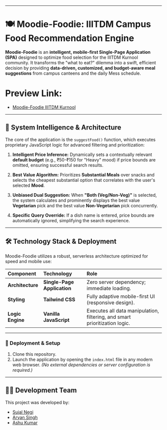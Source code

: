 ***

# 🍽️ Moodie-Foodie: IIITDM Campus Food Recommendation Engine

**Moodie-Foodie** is an **intelligent, mobile-first Single-Page Application (SPA)** designed to optimize food selection for the IIITDM Kurnool community. It transforms the "what to eat?" dilemma into a swift, efficient decision by providing **data-driven, customized, and budget-aware meal suggestions** from campus canteens and the daily Mess schedule.

# **Preview Link:**
* [Moodie-Foodie IIITDM Kurnool](https://moodie-foodie.netlify.app)
---

## 🧠 System Intelligence & Architecture

The core of the application is the `suggestFood()` function, which executes proprietary JavaScript logic for advanced filtering and prioritization:

1.  **Intelligent Price Inference:** Dynamically sets a contextually relevant **default budget** (e.g., ₹50-₹150 for "Heavy" mood) if price bounds are omitted, ensuring successful search results.

2.  **Best Value Algorithm:** Prioritizes **Substantial Meals** over snacks and selects the cheapest substantial option that correlates with the user's selected **Mood**.

3.  **Unbiased Dual Suggestion:** When **"Both (Veg/Non-Veg)"** is selected, the system calculates and prominently displays the best value **Vegetarian** pick and the best value **Non-Vegetarian** pick concurrently.

4.  **Specific Query Override:** If a dish name is entered, price bounds are automatically ignored, simplifying the search experience.

---

## 🛠️ Technology Stack & Deployment

Moodie-Foodie utilizes a robust, serverless architecture optimized for speed and mobile use:

| Component | Technology | Role |
| :--- | :--- | :--- |
| **Architecture** | **Single-Page Application** | Zero server dependency; immediate loading. |
| **Styling** | **Tailwind CSS** | Fully adaptive mobile-first UI (responsive design). |
| **Logic Engine** | **Vanilla JavaScript** | Executes all data manipulation, filtering, and smart prioritization logic. |

---

### 🚀 Deployment & Setup

1.  Clone this repository.
2.  Launch the application by opening the `index.html` file in any modern web browser. *(No external dependencies or server configuration is required.)*

---

## 🧑‍💻 Development Team

This project was developed by:

* [Sujal Negi](https://www.instagram.com/sujal128005/)
* [Aryan Singh](https://www.instagram.com/aryan.space_/)
* [Ashu Kumar](https://www.instagram.com/analogous_ashu/)
